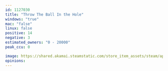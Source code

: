 ```yaml
---
id: 1127030
title: "Throw The Ball In the Hole"
windows: "true"
mac: "false"
linux: false
positive: 14
negative: 3
estimated_owners: "0 - 20000"
peak_ccu: 0

image: https://shared.akamai.steamstatic.com/store_item_assets/steam/apps/1127030/header.jpg?t=1569010117
opinions:
---
```

